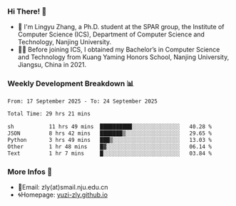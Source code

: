 ### Hi There! 👋 
- 🐳 I'm Lingyu Zhang, a Ph.D. student at the SPAR group, the Institute of Computer Science (ICS), Department of Computer Science and Technology, Nanjing University.
- 🧑‍🎓 Before joining ICS, I obtained my Bachelor’s in Computer Science and Technology from Kuang Yaming Honors School, Nanjing University, Jiangsu, China in 2021.

### Weekly Development Breakdown :bar_chart:

<!--START_SECTION:waka-->

```txt
From: 17 September 2025 - To: 24 September 2025

Total Time: 29 hrs 21 mins

sh           11 hrs 49 mins  ██████████░░░░░░░░░░░░░░░   40.28 %
JSON         8 hrs 42 mins   ███████▒░░░░░░░░░░░░░░░░░   29.65 %
Python       3 hrs 49 mins   ███▒░░░░░░░░░░░░░░░░░░░░░   13.03 %
Other        1 hr 48 mins    █▓░░░░░░░░░░░░░░░░░░░░░░░   06.14 %
Text         1 hr 7 mins     █░░░░░░░░░░░░░░░░░░░░░░░░   03.84 %
```

<!--END_SECTION:waka-->

<!--
### Github Contributions :octocat:

![](https://raw.githubusercontent.com/yuzi-zly/yuzi-zly/output/github-contribution-grid-snake.svg)              
-->

### More Infos 📖

- 📧Email: zly(at)smail.nju.edu.cn
- 🌀Homepage: [yuzi-zly.github.io](https://yuzi-zly.github.io/)
